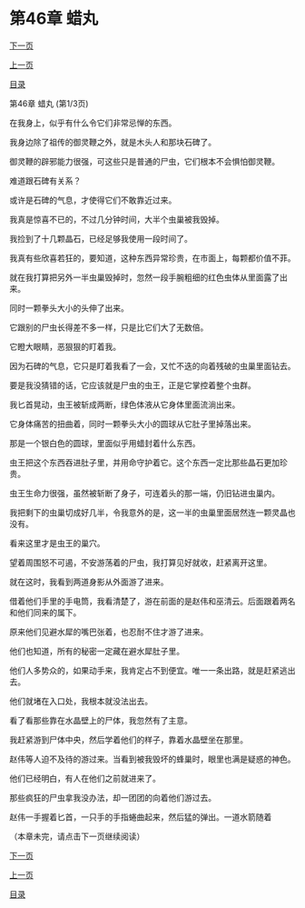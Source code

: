 <h1>第46章   蜡丸</h1>
            <div><p><a href="./136_%E7%AC%AC46%E7%AB%A0_%E8%9C%A1%E4%B8%B8.md">下一页</a></p><p><a href="./134_%E7%AC%AC45%E7%AB%A0_%E9%99%B7%E5%85%A5%E8%99%AB%E5%9B%B4.md">上一页</a></p><p><a href="../">目录</a></p></div>
            <div><p>第46章   蜡丸 (第1/3页)</p><p>在我身上，似乎有什么令它们非常忌惮的东西。</p><p>我身边除了祖传的御灵鞭之外，就是木头人和那块石碑了。</p><p>御灵鞭的辟邪能力很强，可这些只是普通的尸虫，它们根本不会惧怕御灵鞭。</p><p>难道跟石碑有关系？</p><p>或许是石碑的气息，才使得它们不敢靠近过来。</p><p>我真是惊喜不已的，不过几分钟时间，大半个虫巢被我毁掉。</p><p>我捡到了十几颗晶石，已经足够我使用一段时间了。</p><p>我真有些欣喜若狂的，要知道，这种东西异常珍贵，在市面上，每颗都价值不菲。</p><p>就在我打算把另外一半虫巢毁掉时，忽然一段手腕粗细的红色虫体从里面露了出来。</p><p>同时一颗拳头大小的头伸了出来。</p><p>它跟别的尸虫长得差不多一样，只是比它们大了无数倍。</p><p>它瞪大眼睛，恶狠狠的盯着我。</p><p>因为石碑的气息，它只是盯着我看了一会，又忙不迭的向着残破的虫巢里面钻去。</p><p>要是我没猜错的话，它应该就是尸虫的虫王，正是它掌控着整个虫群。</p><p>我匕首晃动，虫王被斩成两断，绿色体液从它身体里面流淌出来。</p><p>它身体痛苦的扭曲着，同时一颗拳头大小的圆球从它肚子里掉落出来。</p><p>那是一个银白色的圆球，里面似乎用蜡封着什么东西。</p><p>虫王把这个东西吞进肚子里，并用命守护着它。这个东西一定比那些晶石更加珍贵。</p><p>虫王生命力很强，虽然被斩断了身子，可连着头的那一端，仍旧钻进虫巢内。</p><p>我把剩下的虫巢切成好几半，令我意外的是，这一半的虫巢里面居然连一颗灵晶也没有。</p><p>看来这里才是虫王的巢穴。</p><p>望着周围怒不可遏，不安游荡着的尸虫，我打算见好就收，赶紧离开这里。</p><p>就在这时，我看到两道身影从外面游了进来。</p><p>借着他们手里的手电筒，我看清楚了，游在前面的是赵伟和巫清云。后面跟着两名和他们同来的属下。</p><p>原来他们见避水犀的嘴巴张着，也忍耐不住才游了进来。</p><p>他们也知道，所有的秘密一定藏在避水犀肚子里。</p><p>他们人多势众的，如果动手来，我肯定占不到便宜。唯一一条出路，就是赶紧逃出去。</p><p>他们就堵在入口处，我根本就没法出去。</p><p>看了看那些靠在水晶壁上的尸体，我忽然有了主意。</p><p>我赶紧游到尸体中央，然后学着他们的样子，靠着水晶壁坐在那里。</p><p>赵伟等人迫不及待的游过来。当看到被我毁坏的蜂巢时，眼里也满是疑惑的神色。</p><p>他们已经明白，有人在他们之前就进来了。</p><p>那些疯狂的尸虫拿我没办法，却一团团的向着他们游过去。</p><p>赵伟一手握着匕首，一只手的手指蜷曲起来，然后猛的弹出。一道水箭随着</p><p>（本章未完，请点击下一页继续阅读）</p></div>
            <div><p><a href="./136_%E7%AC%AC46%E7%AB%A0_%E8%9C%A1%E4%B8%B8.md">下一页</a></p><p><a href="./134_%E7%AC%AC45%E7%AB%A0_%E9%99%B7%E5%85%A5%E8%99%AB%E5%9B%B4.md">上一页</a></p><p><a href="../">目录</a></p></div>